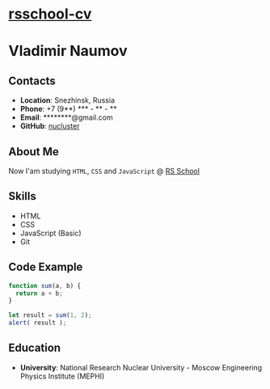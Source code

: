 # [rsschool-cv](https://kryvetski-andrei.github.io/rsschool-cv/)

# Vladimir Naumov

## Contacts
- **Location**: Snezhinsk, Russia
- **Phone**: +7 (9**) \*\*\* - \*\* - \*\*
- **Email**: ********@gmail.com
- **GitHub**: [nucluster](https://github.com/nucluster)

## About Me 
Now I'am studying `HTML`, `CSS` and `JavaScript` @ [RS School](https://rs.school/)

## Skills
- HTML
- CSS
- JavaScript (Basic)
- Git

## Code Example
```javascript
function sum(a, b) {
  return a + b;
}

let result = sum(1, 2);
alert( result );
```

## Education 
- **University**: National Research Nuclear University - Moscow Engineering Physics Institute (MEPHI)
